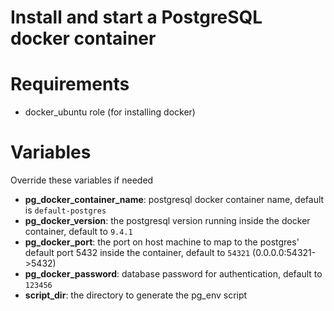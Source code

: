 # Install and start a PostgreSQL docker container

# Requirements

- docker_ubuntu role (for installing docker)

# Variables

Override these variables if needed

- **pg_docker_container_name**: postgresql docker container name, default is
`default-postgres`
- **pg_docker_version**: the postgresql version running inside the docker
container, default to `9.4.1`
- **pg_docker_port**: the port on host machine to map to the postgres' default
port 5432 inside the container, default to `54321` (0.0.0.0:54321->5432)
- **pg_docker_password**: database password for authentication, default to
`123456`
- **script_dir**: the directory to generate the pg_env script
